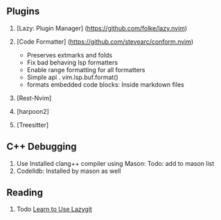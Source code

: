 ## Plugins

1. [Lazy: Plugin Manager] (https://github.com/folke/lazy.nvim)
    
2. [Code Formatter] (https://github.com/stevearc/conform.nvim)
     + Preserves extmarks and folds
     + Fix bad behaving lsp formatters
     + Enable range formatting for all formatters
     + Simple api . vim.lsp.buf.format()
     + formats embedded code blocks: Inside markdown files


3. [Rest-Nvim]
4. [harpoon2]
4. [Treesitter]


## C++ Debugging

1. Use Installed clang++ compiler using Mason: Todo: add to mason list
2. Codelldb: Installed by mason as well

## Reading
1. Todo [Learn to Use Lazygit](https://www.youtube.com/watch?v=6mxWayq-s9I&ab_channel=JoseanMartinez)





